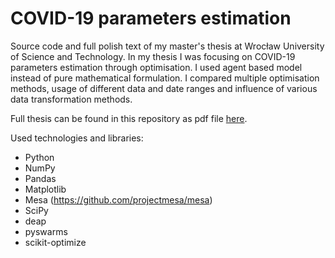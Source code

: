 # COVID-19 parameters estimation

Source code and full polish text of my master's thesis at Wrocław University of Science and Technology. In my thesis I was focusing on COVID-19 parameters estimation through optimisation. I used agent based model instead of pure mathematical formulation. I compared multiple optimisation methods, usage of different data and date ranges and influence of various data transformation methods.

Full thesis can be found in this repository as pdf file [here](./praca_magisterska_jaszczuk.pdf).

Used technologies and libraries:
 - Python
 - NumPy
 - Pandas
 - Matplotlib
 - Mesa (https://github.com/projectmesa/mesa)
 - SciPy
 - deap
 - pyswarms
 - scikit-optimize
